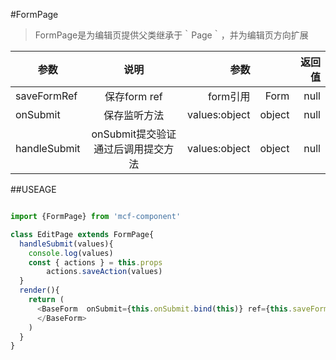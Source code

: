 #FormPage

> FormPage是为编辑页提供父类继承于｀Page｀，并为编辑页方向扩展



| 参数 | 说明 | 参数 |  | 返回值 |
| - | :-: | -: | -:| -: |
| saveFormRef | 保存form ref | form引用| Form  | null  |
| onSubmit | 保存监听方法 |  values:object | object | null  |
| handleSubmit | onSubmit提交验证通过后调用提交方法 |  values:object | object | null  |



##USEAGE

```javascript

import {FormPage} from 'mcf-component'

class EditPage extends FormPage{
  handleSubmit(values){
    console.log(values)
    const { actions } = this.props
		actions.saveAction(values)
  }
  render(){
    return (
      <BaseForm  onSubmit={this.onSubmit.bind(this)} ref={this.saveFormRef.bind(this)}> jsx....
      </BaseForm>
    )
  }
}

```
